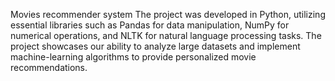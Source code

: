 Movies recommender system
The project was developed in Python, utilizing essential libraries such as Pandas for data manipulation, NumPy for numerical operations, and NLTK for natural language processing tasks. The project showcases our ability to analyze large datasets and implement machine-learning algorithms to provide personalized movie recommendations.

